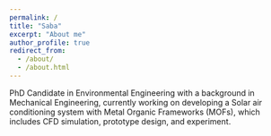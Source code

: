 ```yaml
---
permalink: /
title: "Saba"
excerpt: "About me"
author_profile: true
redirect_from: 
  - /about/
  - /about.html
---
```


PhD Candidate in Environmental Engineering with a background in Mechanical Engineering, currently working on developing a Solar air conditioning system with Metal Organic Frameworks (MOFs), which includes CFD simulation, prototype design, and experiment.
